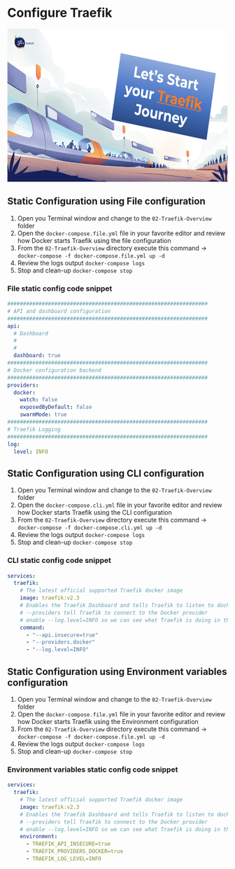 # Configure Traefik

<img src="../img/Traefik_training.png" alt="Traefik Logo" height="350"> 


## Static Configuration using File configuration
1. Open you Terminal window and change to the `02-Traefik-Overview` folder
2. Open the `docker-compose.file.yml` file in your favorite editor and review how Docker starts Traefik using the file configuration
3. From the `02-Traefik-Overview` directory execute this command -> `docker-compose -f docker-compose.file.yml up -d`
4. Review the logs output `docker-compose logs`
5. Stop and clean-up `docker-compose stop`

### File static config code snippet

```yaml
################################################################
# API and dashboard configuration
################################################################
api:
  # Dashboard
  #
  #
  dashboard: true
################################################################
# Docker configuration backend
################################################################
providers:
  docker: 
    watch: false
    exposedByDefault: false
    swarmMode: true
################################################################
# Traefik Logging
################################################################
log:
  level: INFO
```


## Static Configuration using CLI configuration
1. Open you Terminal window and change to the `02-Traefik-Overview` folder
2. Open the `docker-compose.cli.yml` file in your favorite editor and review how Docker starts Traefik using the CLI configuration
3. From the `02-Traefik-Overview` directory execute this command -> `docker-compose -f docker-compose.cli.yml up -d`
4. Review the logs output `docker-compose logs`
5. Stop and clean-up `docker-compose stop`

### CLI static config code snippet

```yml
services:
  traefik:
    # The latest official supported Traefik docker image
    image: traefik:v2.3
    # Enables the Traefik Dashboard and tells Traefik to listen to docker
    # --providers tell Traefik to connect to the Docker provider
    # enable --log.level=INFO so we can see what Traefik is doing in the log files
    command: 
      - "--api.insecure=true"
      - "--providers.docker" 
      - "--log.level=INFO"
```

## Static Configuration using Environment variables configuration
1. Open you Terminal window and change to the `02-Traefik-Overview` folder
2. Open the `docker-compose.file.yml` file in your favorite editor and review how Docker starts Traefik using the Environment configuration
3. From the `02-Traefik-Overview` directory execute this command -> `docker-compose -f docker-compose.file.yml up -d`
4. Review the logs output `docker-compose logs`
5. Stop and clean-up `docker-compose stop`

### Environment variables static config code snippet
```yml
services:
  traefik:
    # The latest official supported Traefik docker image
    image: traefik:v2.3
    # Enables the Traefik Dashboard and tells Traefik to listen to docker
    # --providers tell Traefik to connect to the Docker provider
    # enable --log.level=INFO so we can see what Traefik is doing in the log files
    environment:
      - TRAEFIK_API_INSECURE=true
      - TRAEFIK_PROVIDERS_DOCKER=true
      - TRAEFIK_LOG_LEVEL=INFO
```